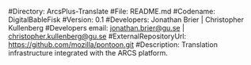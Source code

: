 #Directory: ArcsPlus-Translate
#File: README.md
#Codename: DigitalBableFisk
#Version: 0.1
#Developers: Jonathan Brier | Christopher Kullenberg
#Developers email: jonathan.brier@gu.se | christopher.kullenberg@gu.se
#ExternalRepositoryUrl: https://github.com/mozilla/pontoon.git
#Description: Translation infrastructure integrated with the ARCS platform.
